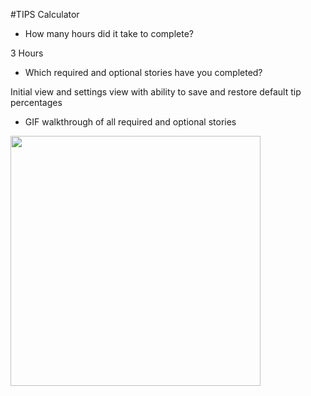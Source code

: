 #TIPS Calculator

* How many hours did it take to complete?

3 Hours

* Which required and optional stories have you completed?

Initial view and settings view with ability to save and restore default tip percentages

* GIF walkthrough of all required and optional stories

<img src="https://33.media.tumblr.com/e3ebce17f724b297ef97e849cf616d4c/tumblr_ntmenbP4C41ueh537o1_400.gif" alt="" width="400">

